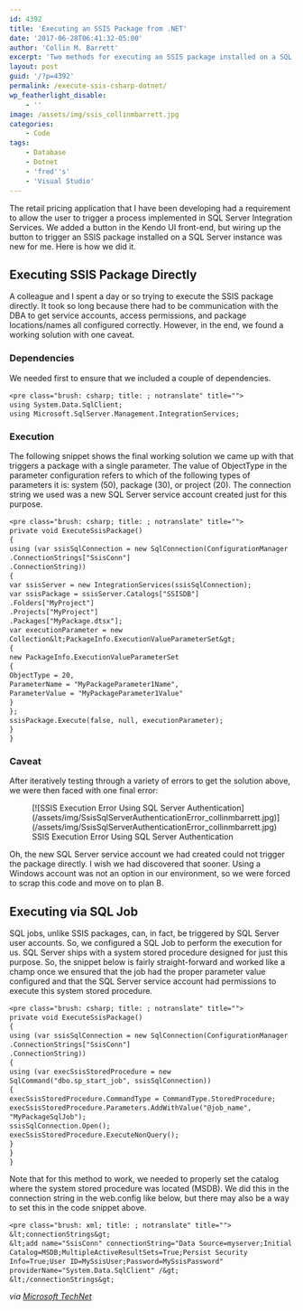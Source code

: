 ```yaml
---
id: 4392
title: 'Executing an SSIS Package from .NET'
date: '2017-06-28T06:41:32-05:00'
author: 'Collin M. Barrett'
excerpt: 'Two methods for executing an SSIS package installed on a SQL Server instance from a C#/.NET application.'
layout: post
guid: '/?p=4392'
permalink: /execute-ssis-csharp-dotnet/
wp_featherlight_disable:
    - ''
image: /assets/img/ssis_collinmbarrett.jpg
categories:
    - Code
tags:
    - Database
    - Dotnet
    - 'fred''s'
    - 'Visual Studio'
---
```


The retail pricing application that I have been developing had a requirement to allow the user to trigger a process implemented in SQL Server Integration Services. We added a button in the Kendo UI front-end, but wiring up the button to trigger an SSIS package installed on a SQL Server instance was new for me. Here is how we did it.

## Executing SSIS Package Directly

A colleague and I spent a day or so trying to execute the SSIS package directly. It took so long because there had to be communication with the DBA to get service accounts, access permissions, and package locations/names all configured correctly. However, in the end, we found a working solution with one caveat.

### Dependencies

We needed first to ensure that we included a couple of dependencies.

```
<pre class="brush: csharp; title: ; notranslate" title="">
using System.Data.SqlClient;
using Microsoft.SqlServer.Management.IntegrationServices;
```

### Execution

The following snippet shows the final working solution we came up with that triggers a package with a single parameter. The value of ObjectType in the parameter configuration refers to which of the following types of parameters it is: system (50), package (30), or project (20). The connection string we used was a new SQL Server service account created just for this purpose.

```
<pre class="brush: csharp; title: ; notranslate" title="">
private void ExecuteSsisPackage()
{
using (var ssisSqlConnection = new SqlConnection(ConfigurationManager
.ConnectionStrings["SsisConn"]
.ConnectionString))
{
var ssisServer = new IntegrationServices(ssisSqlConnection);
var ssisPackage = ssisServer.Catalogs["SSISDB"]
.Folders["MyProject"]
.Projects["MyProject"]
.Packages["MyPackage.dtsx"];
var executionParameter = new Collection&lt;PackageInfo.ExecutionValueParameterSet&gt;
{
new PackageInfo.ExecutionValueParameterSet
{
ObjectType = 20,
ParameterName = "MyPackageParameter1Name",
ParameterValue = "MyPackageParameter1Value"
}
};
ssisPackage.Execute(false, null, executionParameter);
}
}
```

### Caveat

After iteratively testing through a variety of errors to get the solution above, we were then faced with one final error:

<figure aria-describedby="caption-attachment-4400" class="wp-caption aligncenter" id="attachment_4400" style="width: 790px">[![SSIS Execution Error Using SQL Server Authentication](/assets/img/SsisSqlServerAuthenticationError_collinmbarrett.jpg)](/assets/img/SsisSqlServerAuthenticationError_collinmbarrett.jpg)<figcaption class="wp-caption-text" id="caption-attachment-4400">SSIS Execution Error Using SQL Server Authentication</figcaption></figure>

Oh, the new SQL Server service account we had created could not trigger the package directly. I wish we had discovered that sooner. Using a Windows account was not an option in our environment, so we were forced to scrap this code and move on to plan B.

## Executing via SQL Job

SQL jobs, unlike SSIS packages, can, in fact, be triggered by SQL Server user accounts. So, we configured a SQL Job to perform the execution for us. SQL Server ships with a system stored procedure designed for just this purpose. So, the snippet below is fairly straight-forward and worked like a champ once we ensured that the job had the proper parameter value configured and that the SQL Server service account had permissions to execute this system stored procedure.

```
<pre class="brush: csharp; title: ; notranslate" title="">
private void ExecuteSsisPackage()
{
using (var ssisSqlConnection = new SqlConnection(ConfigurationManager
.ConnectionStrings["SsisConn"]
.ConnectionString))
{
using (var execSsisStoredProcedure = new SqlCommand("dbo.sp_start_job", ssisSqlConnection))
{
execSsisStoredProcedure.CommandType = CommandType.StoredProcedure;
execSsisStoredProcedure.Parameters.AddWithValue("@job_name", "MyPackageSqlJob");
ssisSqlConnection.Open();
execSsisStoredProcedure.ExecuteNonQuery();
}
}
}
```

Note that for this method to work, we needed to properly set the catalog where the system stored procedure was located (MSDB). We did this in the connection string in the web.config like below, but there may also be a way to set this in the code snippet above.

```
<pre class="brush: xml; title: ; notranslate" title="">
&lt;connectionStrings&gt;
&lt;add name="SsisConn" connectionString="Data Source=myserver;Initial Catalog=MSDB;MultipleActiveResultSets=True;Persist Security Info=True;User ID=MySsisUser;Password=MySsisPassword" providerName="System.Data.SqlClient" /&gt;
&lt;/connectionStrings&gt;
```

*via [Microsoft TechNet](https://social.technet.microsoft.com/wiki/contents/articles/21978.execute-ssis-2012-package-with-parameters-via-net.aspx)*